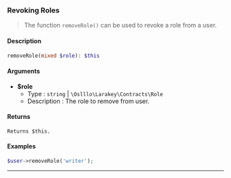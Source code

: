### Revoking Roles
 > The function `removeRole()` can be used to revoke a role from a user.
#### Description
```php
removeRole(mixed $role): $this
```
#### Arguments
- **$role**
    - Type : `string` | `\Oslllo\Larakey\Contracts\Role`
    - Description : The role to remove from user.

#### Returns
    Returns $this.
#### Examples
```php
$user->removeRole('writer');
```

---
